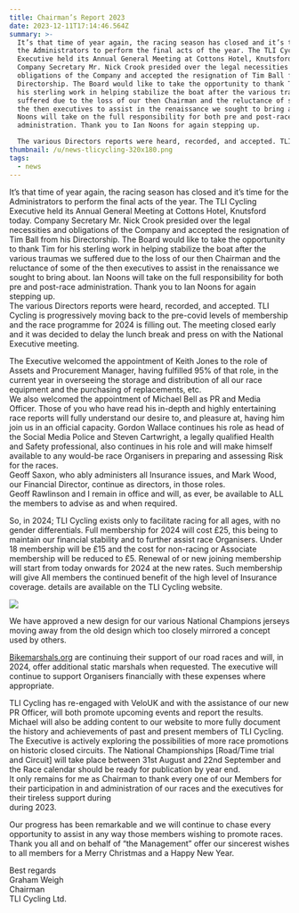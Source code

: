 ```yaml
---
title: Chairman’s Report 2023
date: 2023-12-11T17:14:46.564Z
summary: >-
  It’s that time of year again, the racing season has closed and it’s time for
  the Administrators to perform the final acts of the year. The TLI Cycling
  Executive held its Annual General Meeting at Cottons Hotel, Knutsford today.
  Company Secretary Mr. Nick Crook presided over the legal necessities and
  obligations of the Company and accepted the resignation of Tim Ball from his
  Directorship. The Board would like to take the opportunity to thank Tim for
  his sterling work in helping stabilize the boat after the various traumas we
  suffered due to the loss of our then Chairman and the reluctance of some of
  the then executives to assist in the renaissance we sought to bring about. Ian
  Noons will take on the full responsibility for both pre and post-race
  administration. Thank you to Ian Noons for again stepping up.

  The various Directors reports were heard, recorded, and accepted. TLI Cycling is progressively moving back to the pre-covid levels of membership and the race programme for 2024 is filling out. The meeting closed early and it was decided to delay the lunch break and press on with the National Executive meeting.
thumbnail: /u/news-tlicycling-320x180.png
tags:
  - news
---
```

It’s that time of year again, the racing season has closed and it’s time for the Administrators to perform the final acts of the year. The TLI Cycling Executive held its Annual General Meeting at Cottons Hotel, Knutsford today. Company Secretary Mr. Nick Crook presided over the legal necessities and obligations of the Company and accepted the resignation of Tim Ball from his Directorship. The Board would like to take the opportunity to thank Tim for his sterling work in helping stabilize the boat after the various traumas we suffered due to the loss of our then Chairman and the reluctance of some of the then executives to assist in the renaissance we sought to bring about. Ian Noons will take on the full responsibility for both pre and post-race administration. Thank you to Ian Noons for again stepping up.\
The various Directors reports were heard, recorded, and accepted. TLI Cycling is progressively moving back to the pre-covid levels of membership and the race programme for 2024 is filling out. The meeting closed early and it was decided to delay the lunch break and press on with the National Executive meeting.

The Executive welcomed the appointment of Keith Jones to the role of Assets and Procurement Manager, having fulfilled 95% of that role, in the current year in overseeing the storage and distribution of all our race equipment and the purchasing of replacements, etc.\
We also welcomed the appointment of Michael Bell as PR and Media Officer. Those of you who have read his in-depth and highly entertaining race reports will fully understand our desire to, and pleasure at, having him join us in an official capacity. Gordon Wallace continues his role as head of the Social Media Police and Steven Cartwright, a legally qualified Health and Safety professional, also continues in his role and will make himself available to any would-be race Organisers in preparing and assessing Risk for the races.\
Geoff Saxon, who ably administers all Insurance issues, and Mark Wood, our Financial Director, continue as directors, in those roles.\
Geoff Rawlinson and I remain in office and will, as ever, be available to ALL the members to advise as and when required.

So, in 2024; TLI Cycling exists only to facilitate racing for all ages, with no gender differentials. Full membership for 2024 will cost £25, this being to maintain our financial stability and to further assist race Organisers. Under 18 membership will be £15 and the cost for non-racing or Associate membership will be reduced to £5. Renewal of or new joining membership will start from today onwards for 2024 at the new rates. Such membership will give All members the continued benefit of the high level of Insurance coverage. details are available on the TLI Cycling website.

![](/u/406037613_2612841765544355_2185836761568972327_n.jpg)

We have approved a new design for our various National Champions jerseys moving away from the old design which too closely mirrored a concept used by others.[](http://bikemarshals.org.uk)

[](http://bikemarshals.org.uk)[Bikemarshals.org](http://Bikemarshals.org/?fbclid=IwAR1Fx4gEB4_4MRuF9Jx5U7P_GEVJkjDEItqqnNdAF3nC6W6c--5diU1K8qs) are continuing their support of our road races and will, in 2024, offer additional static marshals when requested. The executive will continue to support Organisers financially with these expenses where appropriate.

TLI Cycling has re-engaged with VeloUK and with the assistance of our new PR Officer, will both promote upcoming events and report the results. Michael will also be adding content to our website to more fully document the history and achievements of past and present members of TLI Cycling.\
The Executive is actively exploring the possibilities of more race promotions on historic closed circuits. The National Championships \[Road/Time trial and Circuit] will take place between 31st August and 22nd September and the Race calendar should be ready for publication by year end.\
It only remains for me as Chairman to thank every one of our Members for their participation in and administration of our races and the executives for their tireless support during\
during 2023.

Our progress has been remarkable and we will continue to chase every opportunity to assist in any way those members wishing to promote races.\
Thank you all and on behalf of “the Management” offer our sincerest wishes to all members for a Merry Christmas and a Happy New Year.

Best regards\
Graham Weigh\
Chairman\
TLI Cycling Ltd.